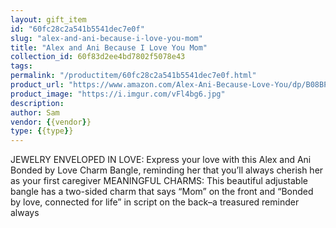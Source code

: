 ```yaml
---
layout: gift_item
id: "60fc28c2a541b5541dec7e0f"
slug: "alex-and-ani-because-i-love-you-mom"
title: "Alex and Ani Because I Love You Mom"
collection_id: 60f83d2ee4bd7802f5078e43
tags: 
permalink: "/productitem/60fc28c2a541b5541dec7e0f.html"
product_url: "https://www.amazon.com/Alex-Ani-Because-Love-You/dp/B08BPLL211"
product_image: "https://i.imgur.com/vFl4bg6.jpg"
description: 
author: Sam
vendor: {{vendor}}
type: {{type}}
---
```

JEWELRY ENVELOPED IN LOVE: Express your love with this Alex and Ani Bonded by Love Charm Bangle, reminding her that you’ll always cherish her as your first caregiver
MEANINGFUL CHARMS: This beautiful adjustable bangle has a two-sided charm that says “Mom” on the front and “Bonded by love, connected for life” in script on the back–a treasured reminder always
